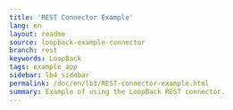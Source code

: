 ```yaml
---
title: 'REST Connector Example'
lang: en
layout: readme
source: loopback-example-connector
branch: rest
keywords: LoopBack
tags: example_app
sidebar: lb4_sidebar
permalink: /doc/en/lb3/REST-connector-example.html
summary: Example of using the LoopBack REST connector.
---
```

